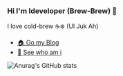 ### Hi I'm Ideveloper (Brew-Brew) 👋 

I love cold-brew ☕️❄️ (Ul Juk Ah)

- [🏠 Go my Blog](https://ideveloper2.dev/)
- [🙂 See who am i](https://ideveloper2.dev/about/)


![Anurag's GitHub stats](https://github-readme-stats.vercel.app/api?username=Brew-Brew&show_icons=true&theme=transparent)
